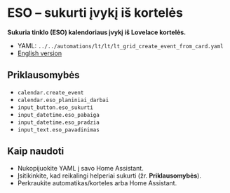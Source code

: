 # ESO – sukurti įvykį iš kortelės

**Sukuria tinklo (ESO) kalendoriaus įvykį iš Lovelace kortelės.**

- YAML: `../../automations/lt/lt/lt_grid_create_event_from_card.yaml`
- [English version](../en/lt_grid_create_event_from_card.md)

## Priklausomybės
- `calendar.create_event`
- `calendar.eso_planiniai_darbai`
- `input_button.eso_sukurti`
- `input_datetime.eso_pabaiga`
- `input_datetime.eso_pradzia`
- `input_text.eso_pavadinimas`

## Kaip naudoti
- Nukopijuokite YAML į savo Home Assistant.
- Įsitikinkite, kad reikalingi helperiai sukurti (žr. **Priklausomybės**).
- Perkraukite automatikas/korteles arba Home Assistant.